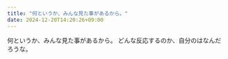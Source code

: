 ```yaml
---
title: "何というか、みんな見た事があるから。"
date: 2024-12-20T14:20:26+09:00
---
```

何というか、みんな見た事があるから。
どんな反応するのか、自分のはなんだろうな。
